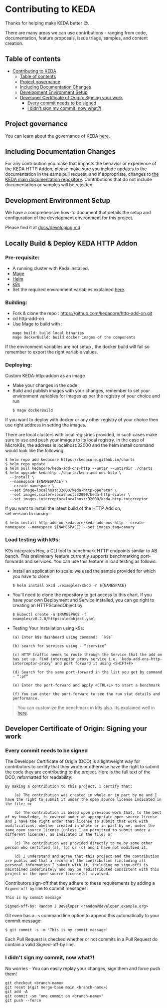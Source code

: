 # Contributing to KEDA

Thanks for helping make KEDA better 😍.

There are many areas we can use contributions - ranging from code, documentation, feature proposals, issue triage, samples, and content creation.

<!-- START doctoc generated TOC please keep comment here to allow auto update -->
<!-- DON'T EDIT THIS SECTION, INSTEAD RE-RUN doctoc TO UPDATE -->
## Table of contents

- [Contributing to KEDA](#contributing-to-keda)
  - [Table of contents](#table-of-contents)
  - [Project governance](#project-governance)
  - [Including Documentation Changes](#including-documentation-changes)
  - [Development Environment Setup](#development-environment-setup)
  - [Developer Certificate of Origin: Signing your work](#developer-certificate-of-origin-signing-your-work)
    - [Every commit needs to be signed](#every-commit-needs-to-be-signed)
    - [I didn't sign my commit, now what?!](#i-didnt-sign-my-commit-now-what)

<!-- END doctoc generated TOC please keep comment here to allow auto update -->

## Project governance

You can learn about the governance of KEDA [here](https://github.com/kedacore/governance).

## Including Documentation Changes

For any contribution you make that impacts the behavior or experience of the KEDA HTTP Addon, please make sure you include updates to the documentation in the same pull request, and if appropriate, changes to [the KEDA main documentation repository](https://github.com/kedacore/keda-docs). Contributions that do not include documentation or samples will be rejected.

## Development Environment Setup

We have a comprehensive how-to document that details the setup and configuration of the development environment for this project.

Please find it at [docs/developing.md](./docs/developing.md).

## Locally Build & Deploy KEDA HTTP Addon

### Pre-requisite:

- A running cluster with Keda installed.
- [Mage](https://magefile.org/)
- [Helm](https://helm.sh/)
- [k9s](https://github.com/derailed/k9s) 
- Set the required environment variables explained [here](https://github.com/kedacore/http-add-on/blob/main/docs/developing.md#required-environment-variables).

### Building: 

- Fork & clone the repo : https://github.com/kedacore/http-add-on.git
- cd http-add-on
- Use Mage to build with : 
   ```
   mage build: build local binaries
   mage dockerBuild: build docker images of the components
   ```
 If the environment variables are not setup , the docker build will fail so remember to export the right variable values.

### Deploying:

Custom KEDA-http-addon as an image

- Make your changes in the code
- Build and publish images with your changes, remember  to 	set your environment variables for images as per the registry of your choice and run 
  ```
  $ mage dockerBuild
  ```
 If you want to deploy with docker or any other registry of your choice then use right address in setting the images. 

 There are local clusters with local registries provided, in such cases  make sure to use and push your images to its local registry. In the case of MicroK8s, the address is localhost:32000 and the helm install command would look like the following.
```   
$ helm repo add kedacore https://kedacore.github.io/charts
$ helm repo update
$ helm pull kedacore/keda-add-ons-http --untar --untardir ./charts
$ helm upgrade kedahttp ./charts/keda-add-ons-http \
  --install \
  --namespace ${NAMESPACE} \
  --create-namespace \
  --set image=localhost:32000/keda-http-operator \
  --set images.scaler=localhost:32000/keda-http-scaler \
  --set images.interceptor=localhost:32000/keda-http-interceptor
```  
 If you want to install the latest build of the HTTP Add on, set version to canary:
 ``` 
 $ helm install http-add-on kedacore/keda-add-ons-http --create-namespace --namespace ${NAMESPACE} --set images.tag=canary
 ```
      
### Load testing with k9s:

K9s integrates Hey, a CLI tool to benchmark HTTP endpoints similar to AB bench. This preliminary feature currently supports benchmarking port-forwards and services. You can use this feature in load testing as follows:

- Install an application to scale: we used the sample provided for which you have to clone 
  ```
  $ helm install xkcd ./examples/xkcd -n ${NAMESPACE}
  ```
- You'll need to clone the repository to get access to this chart. If you have your own Deployment and Service installed, you can go right to creating an HTTPScaledObject by
  ```
  $ kubectl create -n $NAMESPACE -f examples/v0.2.0/httpscaledobject.yaml
  ```
- Testing Your Installation using k9s:
  ```
  (a) Enter k9s dashboard using command:  `k9s`

  (b) search for services using - “:service”

  (c) HTTP traffic needs to route through the Service that the add on has set up. Find interceptor proxy service i.e. ‘keda-add-ons-http-interceptor-proxy’ and port forward it using <SHIFT+F>

  (d) Search for the same port-forward in the list you get by command - “:pf”

  (e) Enter the port-forward and apply <CTRL+L> to start a benchmark

  (f) You can enter the port-forward to see the run stat details and performance.
  ```  
>You can customize the benchmark in k9s also. Its explained well in [here](https://k9scli.io/topics/bench/).

## Developer Certificate of Origin: Signing your work

### Every commit needs to be signed

The Developer Certificate of Origin (DCO) is a lightweight way for contributors to certify that they wrote or otherwise have the right to submit the code they are contributing to the project. Here is the full text of the DCO, reformatted for readability:

```
By making a contribution to this project, I certify that:

    (a) The contribution was created in whole or in part by me and I have the right to submit it under the open source license indicated in the file; or

    (b) The contribution is based upon previous work that, to the best of my knowledge, is covered under an appropriate open source license and I have the right under that license to submit that work with modifications, whether created in whole or in part by me, under the same open source license (unless I am permitted to submit under a different license), as indicated in the file; or

    (c) The contribution was provided directly to me by some other person who certified (a), (b) or (c) and I have not modified it.

    (d) I understand and agree that this project and the contribution are public and that a record of the contribution (including all personal information I submit with it, including my sign-off) is maintained indefinitely and may be redistributed consistent with this project or the open source license(s) involved.
```

Contributors sign-off that they adhere to these requirements by adding a `Signed-off-by` line to commit messages.

```
This is my commit message

Signed-off-by: Random J Developer <random@developer.example.org>
```

Git even has a `-s` command line option to append this automatically to your commit message:

```
$ git commit -s -m 'This is my commit message'
```

Each Pull Request is checked whether or not commits in a Pull Request do contain a valid Signed-off-by line.

### I didn't sign my commit, now what?!

No worries - You can easily replay your changes, sign them and force push them!

```
git checkout <branch-name>
git reset $(git merge-base main <branch-name>)
git add -A
git commit -sm "one commit on <branch-name>"
git push --force
```
